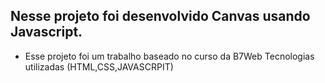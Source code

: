 ## Nesse projeto foi desenvolvido Canvas usando Javascript.

* Esse projeto foi um trabalho baseado no curso da B7Web
Tecnologias utilizadas (HTML,CSS,JAVASCRPIT)